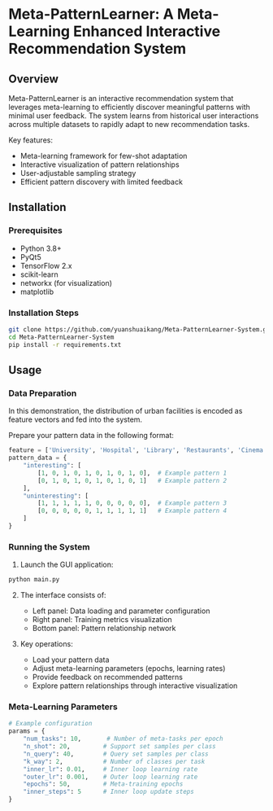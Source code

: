 # Meta-PatternLearner: A Meta-Learning Enhanced Interactive Recommendation System

## Overview
Meta-PatternLearner is an interactive recommendation system that leverages meta-learning to efficiently discover meaningful patterns with minimal user feedback. The system learns from historical user interactions across multiple datasets to rapidly adapt to new recommendation tasks.

Key features:
- Meta-learning framework for few-shot adaptation
- Interactive visualization of pattern relationships
- User-adjustable sampling strategy
- Efficient pattern discovery with limited feedback

## Installation

### Prerequisites
- Python 3.8+
- PyQt5
- TensorFlow 2.x
- scikit-learn
- networkx (for visualization)
- matplotlib

### Installation Steps
```bash
git clone https://github.com/yuanshuaikang/Meta-PatternLearner-System.git
cd Meta-PatternLearner-System
pip install -r requirements.txt
```

## Usage

### Data Preparation

In this demonstration, the distribution of urban facilities is encoded as feature vectors and fed into the system.

Prepare your pattern data in the following format:
```python
feature = ['University', 'Hospital', 'Library', 'Restaurants', 'Cinema', 'Pharmacy', 'Museum', 'Theater', 'Hotel', 'Station']
pattern_data = {
    "interesting": [
        [1, 0, 1, 0, 1, 0, 1, 0, 1, 0],  # Example pattern 1
        [0, 1, 0, 1, 0, 1, 0, 1, 0, 1]   # Example pattern 2
    ],
    "uninteresting": [
        [1, 1, 1, 1, 1, 0, 0, 0, 0, 0],  # Example pattern 3
        [0, 0, 0, 0, 0, 1, 1, 1, 1, 1]   # Example pattern 4
    ]
}
```

### Running the System
1. Launch the GUI application:
```bash
python main.py
```

2. The interface consists of:
   - Left panel: Data loading and parameter configuration
   - Right panel: Training metrics visualization
   - Bottom panel: Pattern relationship network

3. Key operations:
   - Load your pattern data
   - Adjust meta-learning parameters (epochs, learning rates)
   - Provide feedback on recommended patterns
   - Explore pattern relationships through interactive visualization

### Meta-Learning Parameters
```python
# Example configuration
params = {
    "num_tasks": 10,       # Number of meta-tasks per epoch
    "n_shot": 20,         # Support set samples per class
    "n_query": 40,        # Query set samples per class
    "k_way": 2,           # Number of classes per task
    "inner_lr": 0.01,     # Inner loop learning rate
    "outer_lr": 0.001,    # Outer loop learning rate
    "epochs": 50,         # Meta-training epochs
    "inner_steps": 5      # Inner loop update steps
}
```
